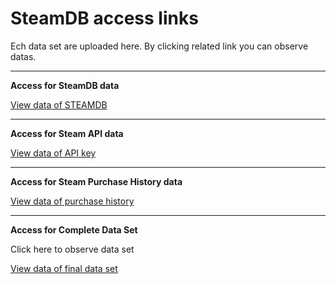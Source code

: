 # **SteamDB access links**

Ech data set are uploaded here. By clicking related link you can observe datas.

---

**Access for SteamDB data**


[View data of STEAMDB](https://github.com/YavuzCanAtalay/DSA210_TermProject/blob/main/DataFile/SteamDBGameDataRAW.csv)

---

**Access for Steam API data**


[View data of API key](https://github.com/YavuzCanAtalay/DSA210_TermProject/blob/main/DataFile/SteamAPIDataRAW.txt)

---

**Access for Steam Purchase History data**


[View data of purchase history](https://github.com/YavuzCanAtalay/DSA210_TermProject/blob/main/DataFile/SteamPurchaseHistoryRAW.csv)

---

**Access for Complete Data Set**

Click here to observe data set 

[View data of final data set](https://github.com/YavuzCanAtalay/DSA210_TermProject/blob/main/DataFile/FinalDataSetcsvUTF-8.csv)
